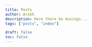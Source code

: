 ```yaml
---
title: Posts
author: Arokh
description: Here there be musings...
tags: ["posts", "index"]

draft: false
toc: false
---
```

